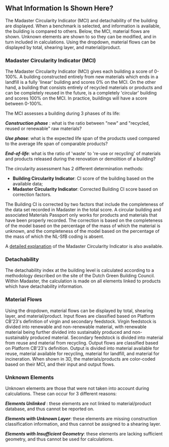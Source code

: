 ## What Information Is Shown Here? 
The Madaster Circularity Indicator (MCI) and detachability of the building are displayed. When a benchmark is selected, and information is available, the building is compared to others. Below, the MCI, material flows are shown. Unknown elements are shown to so they can be modified, and in turn included in calculations. Using the dropdown, material flows can be displayed by total, shearing layer, and material/product. 
 
### Madaster Circularity Indicator (MCI) 
The Madaster Circularity Indicator (MCI) gives each building a score of 0-100%. A building constructed entirely from new materials which ends in a landfill is a fully 'linear' building and scores 0% on the MCI. On the other hand, a building that consists entirely of recycled materials or products and can be completely reused in the future, is a completely 'circular' building and scores 100% on the MCI. In practice, buildings will have a score between 0-100%. 
 
The MCI assesses a building during 3 phases of its life: 
 
__*Construction phase*__ : what is the ratio between "new" and "recycled, reused or renewable" raw materials? 
 
__*Use phase*__: what is the expected life span of the products used compared to the average life span of comparable products? 
 
__*End-of-life*__: what is the ratio of 'waste' to 're-use or recycling' of materials and products released during the renovation or demolition of a building? 
 
The circularity assessment has 2 different determination methods: 
 
- **Building Circularity Indicator**: CI score of the building based on the available data; 
- **Madaster Circularity Indicator**: Corrected Building CI score based on correction factors. 
 
The Building CI is corrected by two factors that include the completeness of the data set recorded in Madaster in the total score. A circular building and associated Materials Passport only works for products and materials that have been properly recorded. The correction is based on the completeness of the model based on the percentage of the mass of which the material is unknown, and the completeness of the model based on the percentage of the mass of which the NL-SfB coding is absent. 
 
A <a href="/files/en/Madaster - Circularity Indicator explained.pdf" target="_blank">detailed explanation</a> of the Madaster Circularity Indicator is also available. 
 
### Detachability 
The detachability index at the building level is calculated according to a methodology described on the site of the Dutch Green Building Council. 
Within Madaster, the calculation is made on all elements linked to products which have detachability information. 
 
### Material Flows 
Using the dropdown, material flows can be displayed by total, shearing layer, and material/product. Input flows are classified based on Platform CB'23's definition of virgin and secondary feedstock. Virgin feedstock is divided into renewable and non-renewable material, with renewable material being further divided into sustainably produced and non-sustainably produced material. Secondary feedstock is divided into material from reuse and material from recycling. Output flows are classified based on Platform CB'23's definition. Output is divided into material available for reuse, material available for recycling, material for landfill, and material for incineration. When shown in 3D, the materials/products are color-coded based on their MCI, and their input and output flows. 
 
### Unknown Elements 
Unknown elements are those that were not taken into account during calculations. These can occur for 3 different reasons: 
 
__*Elements Unlinked*__ : these elements are not linked to material/product database, and thus cannot be reported on. 
 
__*Elements with Unknown Layer*__: these elements are missing construction classification information, and thus cannot be assigned to a shearing layer. 
 
__*Elements with Insufficient Geometry*__: these elements are lacking sufficient geometry, and thus cannot be used for calculations. 
